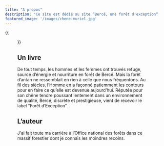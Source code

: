 ```yaml
---
title: "A propos"
description: "Ce site est dédié au site “Bercé, une forêt d'exception“, écrit par Yves Gouchet, paru en 6 Juin 2018 aux éditions de l'Étrave"
featured_image: '/images/chene-muriel.jpg'
---
```

{{<figure src="/images/articles/livre-berce-une-foret-d-exception.jpg" title="Bercé, une forêt d'exception écrit par Yves Gouchet, paru le 06/06/2018 aux éditions Étrave">}}

## Un livre

De tout temps, les hommes et les femmes ont trouvés refuge, source d’énergie et nourriture en forêt de Bercé.
Mais la forêt d’antan ne ressemblait en rien à celle que nous fréquentons.
Au fil des siècles, l’Homme en a façonné patiemment les contours pour en faire ce qu’elle est devenue aujourd’hui.
Réputée pour son chêne tendre poussant lentement dans un environnement de qualité, Bercé, discrète et prestigieuse, vient de recevoir le label “Forêt d’Exception”.

## L’auteur

J'ai fait toute ma carrière à l’Office national des forêts dans ce massif forestier dont je connaîs les moindres recoins.